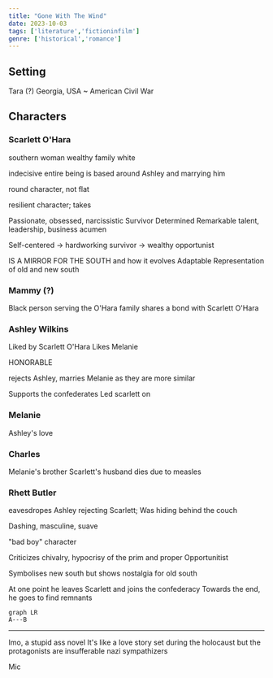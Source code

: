 ```yaml
---
title: "Gone With The Wind"
date: 2023-10-03
tags: ['literature','fictioninfilm']
genre: ['historical','romance']
---
```


## Setting
Tara (?) Georgia, USA 
~ American Civil War
## Characters
### Scarlett O'Hara
southern woman
wealthy family
white

indecisive
entire being is based around Ashley and marrying him

round character, not flat

resilient character; 
takes 

Passionate, obsessed, narcissistic
Survivor
Determined
Remarkable talent, leadership, business acumen

Self-centered -> hardworking survivor -> wealthy opportunist 

IS A MIRROR FOR THE SOUTH and how it evolves
Adaptable
Representation of old and new south

### Mammy (?)
Black person serving the O'Hara family
shares a bond with Scarlett O'Hara

### Ashley Wilkins 
Liked by Scarlett O'Hara 
Likes Melanie 

HONORABLE 

rejects Ashley, marries Melanie as they are more similar

Supports the confederates 
Led scarlett on


### Melanie 
Ashley's love

### Charles
Melanie's brother
Scarlett's husband
dies due to measles

### Rhett Butler
eavesdropes Ashley rejecting Scarlett; 
Was hiding behind the couch

Dashing, masculine, suave

"bad boy" character 

Criticizes chivalry, hypocrisy of the prim and proper
Opportunitist

Symbolises new south but shows nostalgia for old south

At one point he leaves Scarlett and joins the confederacy 
Towards the end, he goes to find remnants
```mermaid
graph LR
A---B 

```


---
Imo, a stupid ass novel 
It's like a love story set during the holocaust but the protagonists are insufferable nazi sympathizers

Mic

